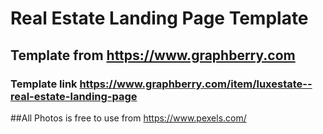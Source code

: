 # Real Estate Landing Page Template
## Template from https://www.graphberry.com
### Template link https://www.graphberry.com/item/luxestate--real-estate-landing-page
##All Photos is free to use from https://www.pexels.com/
